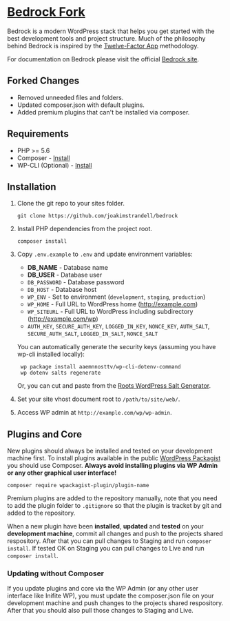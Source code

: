 # [Bedrock Fork](https://roots.io/bedrock/)
Bedrock is a modern WordPress stack that helps you get started with the best development tools and project structure. Much of the philosophy behind Bedrock is inspired by the [Twelve-Factor App](http://12factor.net/) methodology.

For documentation on Bedrock please visit the official [Bedrock site](https://roots.io/bedrock/docs/installing-bedrock/).

## Forked Changes

* Removed unneeded files and folders.
* Updated composer.json with default plugins.
* Added premium plugins that can't be installed via composer.

## Requirements

* PHP >= 5.6
* Composer - [Install](https://getcomposer.org/doc/00-intro.md#installation-linux-unix-osx)
* WP-CLI (Optional) - [Install](http://wp-cli.org/#installing)

## Installation

1. Clone the git repo to your sites folder.

	```
	git clone https://github.com/joakimstrandell/bedrock
	```

2. Install PHP dependencies from the project root.

	```
	composer install
	```

3. Copy `.env.example` to `.env` and update environment variables:

	* **DB_NAME** - Database name
	* **DB_USER** - Database user
	* `DB_PASSWORD` - Database password
	* `DB_HOST` - Database host
	* `WP_ENV` - Set to environment (`development`, `staging`, `production`)
	* `WP_HOME` - Full URL to WordPress home (http://example.com)
	* `WP_SITEURL` - Full URL to WordPress including subdirectory (http://example.com/wp)
	* `AUTH_KEY`, `SECURE_AUTH_KEY`, `LOGGED_IN_KEY`, `NONCE_KEY`, `AUTH_SALT`, `SECURE_AUTH_SALT`, `LOGGED_IN_SALT`, `NONCE_SALT`

	You can automatically generate the security keys (assuming you have wp-cli installed locally):
	
		wp package install aaemnnosttv/wp-cli-dotenv-command
		wp dotenv salts regenerate

	Or, you can cut and paste from the [Roots WordPress Salt Generator](https://roots.io/salts.html).

4. Set your site vhost document root to `/path/to/site/web/`.

5. Access WP admin at `http://example.com/wp/wp-admin`.

## Plugins and Core
New plugins should always be installed and tested on your development machine first. To install plugins available in the public [WordPress Packagist](https://wpackagist.org/) you should use Composer. **Always avoid installing plugins via WP Admin or any other graphical user interface!**

	composer require wpackagist-plugin/plugin-name

Premium plugins are added to the repository manually, note that you need to add the plugin folder to `.gitignore` so that the plugin is tracket by git and added to the repository.

When a new plugin have been **installed**, **updated** and **tested** on your **development machine**, commit all changes and push to the projects shared respository. After that you can pull changes to Staging and run `composer install`. If tested OK on Staging you can pull changes to Live and run `composer install`.

### Updating without Composer
If you update plugins and core via the WP Admin (or any other user interface like Inifite WP), you must update the composer.json file on your development machine and push changes to the projects shared respository. After that you should also pull those changes to Staging and Live.